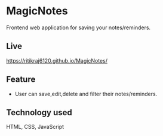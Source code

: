 # MagicNotes
Frontend web application for saving your notes/reminders.
## Live
https://ritikraj6120.github.io/MagicNotes/

## Feature
- User can save,edit,delete and filter their notes/reminders.
## Technology used 
HTML, CSS, JavaScript
